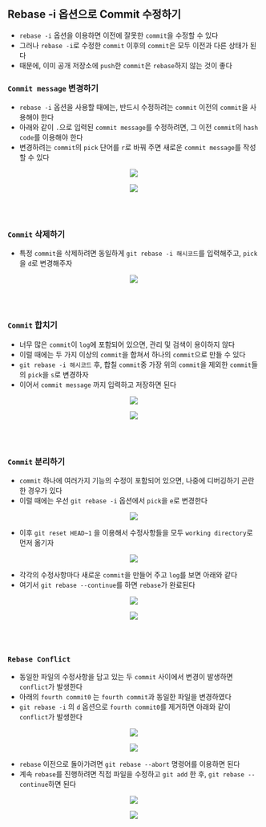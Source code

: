 ## Rebase -i 옵션으로 Commit 수정하기

- `rebase -i` 옵션을 이용하면 이전에 잘못한 `commit`을 수정할 수 있다
- 그러나 `rebase -i`로 수정한 `commit` 이후의 `commit`은 모두 이전과 다른 상태가 된다
- 때문에, 이미 공개 저장소에 `push`한 `commit`은 `rebase`하지 않는 것이 좋다

### `Commit message` 변경하기
- `rebase -i` 옵션을 사용할 때에는, 반드시 수정하려는 `commit` 이전의 `commit`을 사용해야 한다
- 아래와 같이 `.`으로 입력된 `commit message`를 수정하려면, 그 이전 `commit`의 `hash code`를 이용해야 한다
- 변경하려는 `commit`의 `pick` 단어를 `r`로 바꿔 주면 새로운 `commit message`를 작성할 수 있다
<p align = "center"><img src = "https://github.com/sustainable-git/GIT/blob/main/imageFiles/84-rebase-i-r.jpg?raw=true"/></p>
<p align = "center"><img src = "https://github.com/sustainable-git/GIT/blob/main/imageFiles/85-rebase-i-r-result.jpg?raw=true"/></p>

<br>
 <br>

### `Commit` 삭제하기
- 특정 `commit`을 삭제하려면 동일하게 `git rebase -i 해시코드`를 입력해주고, `pick`을 `d`로 변경해주자
<p align = "center"><img src = "https://github.com/sustainable-git/GIT/blob/main/imageFiles/86-rebase-i-d.jpg?raw=true"/></p>

<br>
 <br>

### `Commit` 합치기
- 너무 많은 `commit`이 `log`에 포함되어 있으면, 관리 및 검색이 용이하지 않다
- 이럴 때에는 두 가지 이상의 `commit`을 합쳐서 하나의 `commit`으로 만들 수 있다
- `git rebase -i 해시코드` 후, 합칠 `commit`중 가장 위의 `commit`을 제외한 `commit`들의 `pick`을 `s`로 변경하자
- 이어서 `commit message` 까지 입력하고 저장하면 된다
<p align = "center"><img src = "https://github.com/sustainable-git/GIT/blob/main/imageFiles/87-rebase-i-s.jpg?raw=true"/></p>
<p align = "center"><img src = "https://github.com/sustainable-git/GIT/blob/main/imageFiles/88-rebase-i-s-result.jpg?raw=true"/></p>

<br>
 <br>

### `Commit` 분리하기
- `commit` 하나에 여러가지 기능의 수정이 포함되어 있으면, 나중에 디버깅하기 곤란한 경우가 있다
- 이럴 때에는 우선 `git rebase -i` 옵션에서 `pick`을 `e`로 변경한다
<p align = "center"><img src = "https://github.com/sustainable-git/GIT/blob/main/imageFiles/89-rebase-i-e.jpg?raw=true"/></p>

- 이후 `git reset HEAD~1` 을 이용해서 수정사항들을 모두 `working directory`로 먼저 옮기자
<p align = "center"><img src = "https://github.com/sustainable-git/GIT/blob/main/imageFiles/90-reset-head~1.jpg?raw=true"/></p>

- 각각의 수정사항마다 새로운 `commit`을 만들어 주고 `log`를 보면 아래와 같다
- 여기서 `git rebase --continue`를 하면 `rebase`가 완료된다
<p align = "center"><img src = "https://github.com/sustainable-git/GIT/blob/main/imageFiles/91-rebase-commit.jpg?raw=true"/></p>
<p align = "center"><img src = "https://github.com/sustainable-git/GIT/blob/main/imageFiles/92-rebase-continue.jpg?raw=true"/></p>

<br>
 <br>

### `Rebase Conflict`
- 동일한 파일의 수정사항을 담고 있는 두 `commit` 사이에서 변경이 발생하면 `conflict`가 발생한다
- 아래의 `fourth commit0` 는 `fourth commit`과 동일한 파일을 변경하였다
- `git rebase -i` 의 `d` 옵션으로 `fourth commit0`를 제거하면 아래와 같이 `conflict`가 발생한다
<p align = "center"><img src = "https://github.com/sustainable-git/GIT/blob/main/imageFiles/93-rebase-conflict.jpg?raw=true"/></p>
<p align = "center"><img src = "https://github.com/sustainable-git/GIT/blob/main/imageFiles/94-rebase-conflict-status.jpg?raw=true"/></p>

- `rebase` 이전으로 돌아가려면 `git rebase --abort` 명령어를 이용하면 된다
- 계속 `rebase`를 진행하려면 직접 파일을 수정하고 `git add` 한 후, `git rebase --continue`하면 된다
<p align = "center"><img src = "https://github.com/sustainable-git/GIT/blob/main/imageFiles/95-rebase-conflict-continue.jpg?raw=true"/></p>
<p align = "center"><img src = "https://github.com/sustainable-git/GIT/blob/main/imageFiles/95-rebase-result.jpg?raw=true"/></p>
